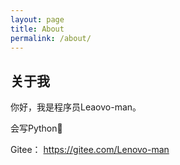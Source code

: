 ```yaml
---
layout: page
title: About
permalink: /about/
---
```


## 关于我
你好，我是程序员Leaovo-man。

会写Python🤞

Gitee： https://gitee.com/Lenovo-man
